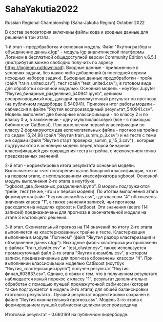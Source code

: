 # SahaYakutia2022
Russian Regional Championship (Saha-Jakutia Region) October 2022

В состав репозитория включены файлы кода и входные данные для решения в три этапа.

1-й этап - предобработка и основная модель. Файл "Якутия разбор и объединение данных.lgp" - модуль lgp аналитической платформы Логином в бесплатной общедоступной версии Community Edition v.6.5.1 (дистрибутив можно свободно получить по адресу https://loginom.ru/download). Входные данные - приложенные в условиях задачи, без каких-либо добавлений (в последней версии исходных наборов задачи). Выходные данные предобработки - трейн (файл "train_united.csv"), тест (файл "test_united.csv"), в готовом виде для обработки основной моделью. Основная модель - ноутбук Jupyter "Якутия_бинарные_разделения_540941.ipynb", целиком воспроизводимый код, дающий промежуточный результат по прогнозу (на публичном лидерборде 0.540941). Приложен итог работы модели - сабмиссия в файле "Якутия воспроизводимый результат_540941.csv".
Модель выполняет две бинарные классификации - по классу 2 и по классу 0 и, в заключении - одну мультиклассовую (все - с помощью библиотеки CatBoost). При выполнении первой классификации по классу 2 формируются два вспомогательных файла - прогноз на трейне по сидам 15,24,98 (файл "Якутия train_summ_p_3.csv") и на тесте с теми же сидами (файл "Якутия старт проверка_summ_p_15_3.csv") , которые подгружаются в основную модель перед второй бинарной классификацией для сокращения теста и трейна, с исключением точно предсказанных значений.

2-й этап - корректировка итога результата основной модели. Выполняется за счет повторения шагов бинарной классификации, что и на первом этапе, с использованием классификатора xgboost. Основной модуль выполнения 2-го этапа в ноутбуке "xgboost_два_бинарных_разделения.ipynb". В модель подгружаются трейн, тест (те же, что и к первой модели). По итогам выполнения этапа формируется файл "Якутия ансамбль.csv", где классом "4" обозначены значения класса "1", а также значения записей, чьи прогнозы расходятся на моделях xgboost и CatBoost. Эти значения (всего 114 записей) предназначены для прогноза в окончательной модели на этапе 3 настоящего решения.

3-й этап. Окончательный прогноз на 114 значений по итогу 2-го этапа выполняется на кластеризованных трейне и тесте. Кластеризация выполнена в модуле "Логином" (файл "Якутия разбор кластеризация и объединение данных.lgp"). Выходные файлы кластеризации приложены в файлах "train_cluster.csv" и "test_cluster.csv", также используется промежуточный файл 2-го этапа "Якутия ансамбль.csv", в котором записи, предназначенные для прогноза обозначены классом "4". При выполнении классификации моделью CatBoost (ноутбук "Якутия_кластеризация.ipynb") получен результат "Якутия финал_603837.csv". Однако, в связи с тем, что в полученном результате наблюдается явный перекос к классу "1", результат дополнительно обработан с помощью лучшей промежуточной сабмиссии (которая также подгружается в модель 3-го этапа) для общей балансировки итогового результата . Лучший результат корректировки сохранен в файле "Якутия окончательный прогноз.csv".
Модель 3-го этапа с формированием лучшей сабмиссии целиком воспроизводима.

Итоговый результат - 0.660199 на публичном лидерборде.
